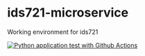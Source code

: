# ids721-microservice
Working environment for ids721


[![Python application test with Github Actions](https://github.com/hanhan-s/ids721-microservice/actions/workflows/main.yml/badge.svg)](https://github.com/hanhan-s/ids721-microservice/actions/workflows/main.yml)
